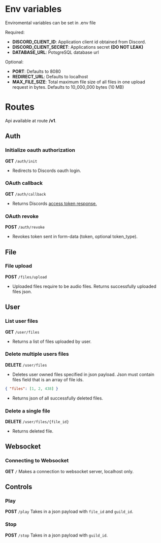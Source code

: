 # Env variables
Enviromental variables can be set in .env file

Required: 
- **DISCORD_CLIENT_ID**: Application client id obtained from Discord.
- **DISCORD_CLIENT_SECRET**: Applications secret **(DO NOT LEAK)**
- **DATABASE_URL**: PotsgreSQL database url

Optional:
- **PORT**: Defaults to 8080
- **REDIRECT_URL**: Defaults to localhost
- **MAX_FILE_SIZE**: Total maximum file size of all files in one upload request in bytes. Defaults
  to 10_000_000 bytes (10 MB)

# Routes
Api available at route **/v1**.

## Auth

### Initialize oauth authorization
**GET** `/auth/init`
- Redirects to Discords oauth login.

### OAuth callback
**GET** `/auth/callback`
- Returns Discords [access token response.](https://discord.com/developers/docs/topics/oauth2#authorization-code-grant-access-token-response)

### OAuth revoke
[TODO]: <> (Make sure this is accurate with actual implementation)
**POST** `/auth/revoke`
- Revokes token sent in form-data (token, optional token_type).

## File

### File upload
**POST** `/files/upload`
- Uploaded files require to be audio files. Returns successfully uploaded files json.

## User

### List user files
**GET** `/user/files`
- Returns a list of files uploaded by user.

### Delete multiple users files
**DELETE** `/user/files`
- Deletes user owned files specified in json payload.
Json must contain files field that is an array of file ids.
```json
{ "files": [1, 2, 438] }
```
- Returns json of all successfully deleted files.

### Delete a single file
**DELETE** `/user/files/{file_id}`
- Returns deleted file.

## Websocket

### Connecting to Websocket
**GET** `/`
Makes a connection to websocket server, localhost only.

## Controls

### Play
**POST** `/play`
Takes in a json payload with `file_id` and `guild_id`.

### Stop
**POST** `/stop`
Takes in a json payload with `guild_id`.
